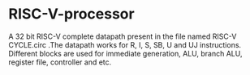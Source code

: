 # RISC-V-processor
A 32 bit RISC-V complete datapath present in the file named  RISC-V CYCLE.circ .The datapath works for R, I, S, SB, U and UJ instructions. Different blocks are used for immediate generation, ALU, branch ALU, register file, controller and etc. 
